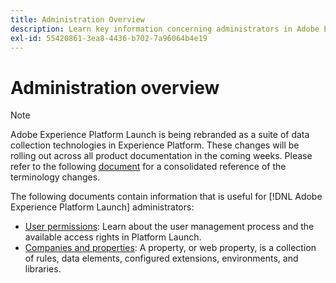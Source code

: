 ```yaml
---
title: Administration Overview
description: Learn key information concerning administrators in Adobe Experience Platform Launch.
exl-id: 55420861-3ea8-4436-b702-7a96064b4e19
---
```

# Administration overview

>[!NOTE]
>
>Adobe Experience Platform Launch is being rebranded as a suite of data collection technologies in Experience Platform. These changes will be rolling out across all product documentation in the coming weeks. Please refer to the following [document](../../launch-name-updates) for a consolidated reference of the terminology changes.

The following documents contain information that is useful for [!DNL Adobe Experience Platform Launch] administrators:

* [User permissions](user-permissions.md): Learn about the user management process and the available access rights in Platform Launch.
* [Companies and properties](companies-and-properties.md): A property, or web property, is a collection of rules, data elements, configured extensions, environments, and libraries.
